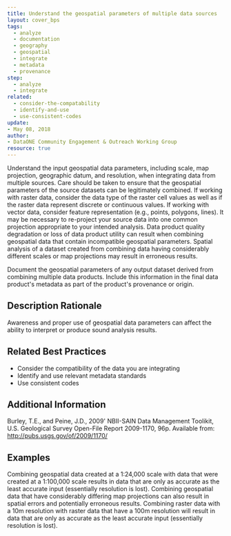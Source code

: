 ```yaml
---
title: Understand the geospatial parameters of multiple data sources
layout: cover_bps
tags:
  - analyze
  - documentation
  - geography
  - geospatial
  - integrate
  - metadata
  - provenance
step:
  - analyze
  - integrate
related:
  - consider-the-compatability
  - identify-and-use
  - use-consistent-codes
update:
- May 08, 2018
author:
- DataONE Community Engagement & Outreach Working Group
resource: true
---
```



Understand the input geospatial data parameters, including scale, map projection, geographic datum, and resolution, when integrating data from multiple sources. Care should be taken to ensure that the geospatial parameters of the source datasets can be legitimately combined. If working with raster data, consider the data type of the raster cell values as well as if the raster data represent discrete or continuous values. If working with vector data, consider feature representation (e.g., points, polygons, lines). It may be necessary to re-project your source data into one common projection appropriate to your intended analysis. Data product quality degradation or loss of data product utility can result when combining geospatial data that contain incompatible geospatial parameters. Spatial analysis of a dataset created from combining data having considerably different scales or map projections may result in erroneous results.

Document the geospatial parameters of any output dataset derived from combining multiple data products. Include this information in the final data product's metadata as part of the product's provenance or origin.

## Description Rationale
Awareness and proper use of geospatial data parameters can affect the ability to interpret or produce sound analysis results.

## Related Best Practices
- Consider the compatibility of the data you are integrating
- Identify and use relevant metadata standards
- Use consistent codes

## Additional Information
Burley, T.E., and Peine, J.D., 2009' NBII-SAIN Data Management Toolikit, U.S. Geological Survey Open-File Report 2009-1170, 96p. Available from: http://pubs.usgs.gov/of/2009/1170/

## Examples
Combining geospatial data created at a 1:24,000 scale with data that were created at a 1:100,000 scale results in data that are only as accurate as the least accurate input (essentially resolution is lost). Combining geospatial data that have considerably differing map projections can also result in spatial errors and potentially erroneous results. Combining raster data with a 10m resolution with raster data that have a 100m resolution will result in data that are only as accurate as the least accurate input (essentially resolution is lost).
